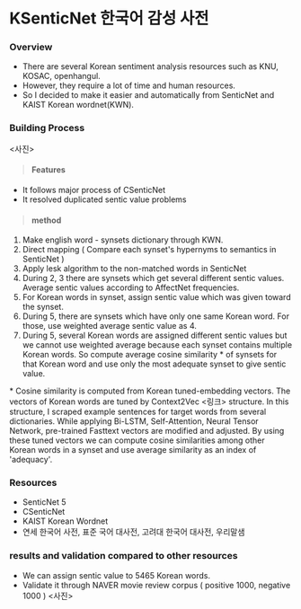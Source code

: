 # KSenticNet 한국어 감성 사전

### Overview
- There are several Korean sentiment analysis resources such as KNU, KOSAC, openhangul.
- However, they require a lot of time and human resources.
- So I decided to make it easier and automatically from SenticNet and KAIST Korean wordnet(KWN).

### Building Process
<사진>
> #### Features
- It follows major process of CSenticNet
- It resolved duplicated sentic value problems
> #### method
1. Make english word - synsets dictionary through KWN.
2. Direct mapping ( Compare each synset's hypernyms to semantics in SenticNet )
3. Apply lesk algorithm to the non-matched words in SenticNet
4. During 2, 3 there are synsets which get several different sentic values. Average sentic values according to AffectNet frequencies.
5. For Korean words in synset, assign sentic value which was given toward the synset.
6. During 5, there are synsets which have only one same Korean word. For those, use weighted average sentic value as 4.
7. During 5, several Korean words are assigned different sentic values but we cannot use weighted average because each synset contains multiple Korean words. So compute average cosine similarity * of synsets for that Korean word and use only the most adequate synset to give sentic value.

\* Cosine similarity is computed from Korean tuned-embedding vectors. The vectors of Korean words are tuned by Context2Vec <링크> structure. In this structure, I scraped example sentences for target words from several dictionaries. While applying Bi-LSTM, Self-Attention, Neural Tensor Network, pre-trained Fasttext vectors are modified and adjusted. By using these tuned vectors we can compute cosine similarities among other Korean words in a synset and use average similarity as an index of 'adequacy'.

### Resources
- SenticNet 5
- CSenticNet
- KAIST Korean Wordnet
- 연세 한국어 사전, 표준 국어 대사전, 고려대 한국어 대사전, 우리말샘

### results and validation compared to other resources
- We can assign sentic value to 5465 Korean words.
- Validate it through NAVER movie review corpus ( positive 1000, negative 1000 )
<사진>
